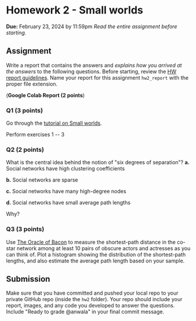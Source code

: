 # Homework 2 - Small worlds
**Due:** February 23, 2024 by 11:59pm
 *Read the entire assignment before starting.*

## Assignment

Write a report that contains the answers and *explains how you arrived at the answers* to the following questions. Before starting, review the [HW report guidelines](https://github.com/anwala/teaching-network-science/blob/main/spring-2023/homework/hw0/README.md).  Name your report for this assignment `hw2_report` with the proper file extension.

(**Google Colab Report (2 points**)

### Q1 (3 points)

Go through the [tutorial on Small worlds](https://github.com/anwala/teaching-network-science/blob/main/spring-2023/week-3/data_340_02_s23_chp_02_small_worlds.ipynb).

Perform exercises 1 -- 3    
    
### Q2 (2 points)

What is the central idea behind the notion of "six degrees of separation"?
**a.** Social networks have high clustering coefficients

**b.** Social networks are sparse

**c.** Social networks have many high-degree nodes

**d.** Social networks have small average path lengths

Why?

### Q3 (3 points)

Use [The Oracle of Bacon](http://oracleofbacon.org/) to measure the shortest-path distance in the co-star network among at least 10 pairs of obscure actors and actresses as you can think of. Plot a histogram showing the distribution of the shortest-path lengths, and also estimate the average path length based on your sample.

## Submission

Make sure that you have committed and pushed your local repo to your private GitHub repo (inside the `hw2` folder).  Your repo should include your report, images, and any code you developed to answer the questions.  Include "Ready to grade @anwala" in your final commit message. 
